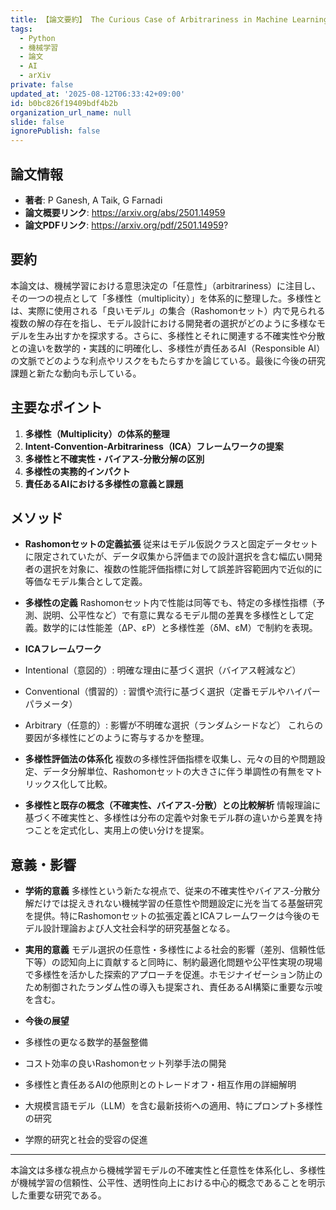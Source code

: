 ```yaml
---
title: 【論文要約】 The Curious Case of Arbitrariness in Machine Learning
tags:
  - Python
  - 機械学習
  - 論文
  - AI
  - arXiv
private: false
updated_at: '2025-08-12T06:33:42+09:00'
id: b0bc826f19409bdf4b2b
organization_url_name: null
slide: false
ignorePublish: false
---
```


## 論文情報

- **著者**: P Ganesh, A Taik, G Farnadi
- **論文概要リンク**: https://arxiv.org/abs/2501.14959
- **論文PDFリンク**: https://arxiv.org/pdf/2501.14959?

## 要約

本論文は、機械学習における意思決定の「任意性」（arbitrariness）に注目し、その一つの視点として「多様性（multiplicity）」を体系的に整理した。多様性とは、実際に使用される「良いモデル」の集合（Rashomonセット）内で見られる複数の解の存在を指し、モデル設計における開発者の選択がどのように多様なモデルを生み出すかを探求する。さらに、多様性とそれに関連する不確実性や分散との違いを数学的・実践的に明確化し、多様性が責任あるAI（Responsible AI）の文脈でどのような利点やリスクをもたらすかを論じている。最後に今後の研究課題と新たな動向も示している。

## 主要なポイント

1. **多様性（Multiplicity）の体系的整理**
2. **Intent-Convention-Arbitrariness（ICA）フレームワークの提案**
3. **多様性と不確実性・バイアス-分散分解の区別**
4. **多様性の実務的インパクト**
5. **責任あるAIにおける多様性の意義と課題**


## メソッド

- **Rashomonセットの定義拡張**
従来はモデル仮説クラスと固定データセットに限定されていたが、データ収集から評価までの設計選択を含む幅広い開発者の選択を対象に、複数の性能評価指標に対して誤差許容範囲内で近似的に等価なモデル集合として定義。

- **多様性の定義**
Rashomonセット内で性能は同等でも、特定の多様性指標（予測、説明、公平性など）で有意に異なるモデル間の差異を多様性として定義。数学的には性能差（∆P、εP）と多様性差（δM、εM）で制約を表現。

- **ICAフレームワーク**
- Intentional（意図的）: 明確な理由に基づく選択（バイアス軽減など）
- Conventional（慣習的）: 習慣や流行に基づく選択（定番モデルやハイパーパラメータ）
- Arbitrary（任意的）: 影響が不明確な選択（ランダムシードなど）
これらの要因が多様性にどのように寄与するかを整理。

- **多様性評価法の体系化**
複数の多様性評価指標を収集し、元々の目的や問題設定、データ分解単位、Rashomonセットの大きさに伴う単調性の有無をマトリックス化して比較。

- **多様性と既存の概念（不確実性、バイアス-分散）との比較解析**
情報理論に基づく不確実性と、多様性は分布の定義や対象モデル群の違いから差異を持つことを定式化し、実用上の使い分けを提案。

## 意義・影響

- **学術的意義**
多様性という新たな視点で、従来の不確実性やバイアス-分散分解だけでは捉えきれない機械学習の任意性や問題設定に光を当てる基盤研究を提供。特にRashomonセットの拡張定義とICAフレームワークは今後のモデル設計理論および人文社会科学的研究基盤となる。

- **実用的意義**
モデル選択の任意性・多様性による社会的影響（差別、信頼性低下等）の認知向上に貢献すると同時に、制約最適化問題や公平性実現の現場で多様性を活かした探索的アプローチを促進。ホモジナイゼーション防止のため制御されたランダム性の導入も提案され、責任あるAI構築に重要な示唆を含む。

- **今後の展望**
- 多様性の更なる数学的基盤整備
- コスト効率の良いRashomonセット列挙手法の開発
- 多様性と責任あるAIの他原則とのトレードオフ・相互作用の詳細解明
- 大規模言語モデル（LLM）を含む最新技術への適用、特にプロンプト多様性の研究
- 学際的研究と社会的受容の促進

---
本論文は多様な視点から機械学習モデルの不確実性と任意性を体系化し、多様性が機械学習の信頼性、公平性、透明性向上における中心的概念であることを明示した重要な研究である。

